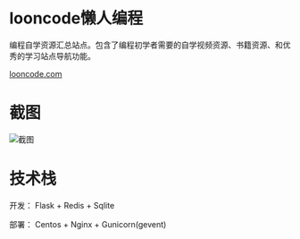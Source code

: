 # looncode懒人编程

编程自学资源汇总站点。包含了编程初学者需要的自学视频资源、书籍资源、和优秀的学习站点导航功能。

[looncode.com](http://looncode.com)

# 截图

![截图](http://readme-1253118766.file.myqcloud.com/WX20180227-212046%402x.png)

# 技术栈

开发：
Flask + Redis + Sqlite 

部署：
Centos + Nginx + Gunicorn(gevent)


